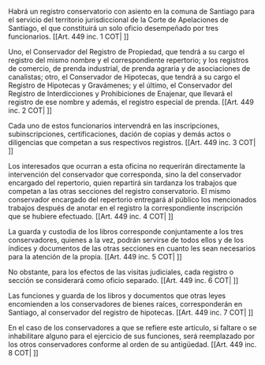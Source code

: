 Habrá un registro conservatorio con asiento en la comuna de Santiago para el servicio del territorio jurisdiccional de la Corte de Apelaciones de Santiago, el que constituirá un solo oficio desempeñado por tres funcionarios. [[Art. 449 inc. 1 COT| ]]

Uno, el Conservador del Registro de Propiedad, que tendrá a su cargo el registro del mismo nombre y el correspondiente repertorio; y los registros de comercio, de prenda industrial, de prenda agraria y de asociaciones de canalistas; otro, el Conservador de Hipotecas, que tendrá a su cargo el Registro de Hipotecas y Gravámenes; y el último, el Conservador del Registro de Interdicciones y Prohibiciones de Enajenar, que llevará el registro de ese nombre y además, el registro especial de prenda. [[Art. 449 inc. 2 COT| ]]

Cada uno de estos funcionarios intervendrá en las inscripciones, subinscripciones, certificaciones, dación de copias y demás actos o diligencias que competan a sus respectivos registros. [[Art. 449 inc. 3 COT| ]]

Los interesados que ocurran a esta oficina no requerirán directamente la intervención del conservador que corresponda, sino la del conservador encargado del repertorio, quien repartirá sin tardanza los trabajos que competan a las otras secciones del registro conservatorio. El mismo conservador encargado del repertorio entregará al público los mencionados trabajos después de anotar en el registro la correspondiente inscripción que se hubiere efectuado. [[Art. 449 inc. 4 COT| ]]

La guarda y custodia de los libros corresponde conjuntamente a los tres conservadores, quienes a la vez, podrán servirse de todos ellos y de los índices y documentos de las otras secciones en cuanto les sean necesarios para la atención de la propia. [[Art. 449 inc. 5 COT| ]]

No obstante, para los efectos de las visitas judiciales, cada registro o sección se considerará como oficio separado. [[Art. 449 inc. 6 COT| ]]

Las funciones y guarda de los libros y documentos que otras leyes encomienden a los conservadores de bienes raíces, corresponderán en Santiago, al conservador del registro de hipotecas. [[Art. 449 inc. 7 COT| ]]

En el caso de los conservadores a que se refiere este artículo, si faltare o se inhabilitare alguno para el ejercicio de sus funciones, será reemplazado por los otros conservadores conforme al orden de su antigüedad. [[Art. 449 inc. 8 COT| ]]